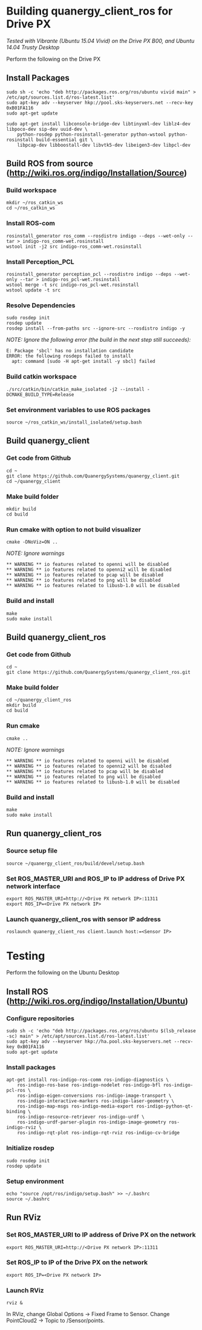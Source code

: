 # Building quanergy_client_ros for Drive PX

*Tested with Vibrante (Ubuntu 15.04 Vivid) on the Drive PX B00, and Ubuntu 14.04 Trusty Desktop*

Perform the following on the Drive PX

## Install Packages

```
sudo sh -c 'echo "deb http://packages.ros.org/ros/ubuntu vivid main" > /etc/apt/sources.list.d/ros-latest.list'
sudo apt-key adv --keyserver hkp://pool.sks-keyservers.net --recv-key 0xB01FA116
sudo apt-get update

sudo apt-get install libconsole-bridge-dev libtinyxml-dev liblz4-dev libpoco-dev sip-dev uuid-dev \
    python-rosdep python-rosinstall-generator python-wstool python-rosinstall build-essential git \
    libpcap-dev libboostall-dev libvtk5-dev libeigen3-dev libpcl-dev
```
## Build ROS from source (http://wiki.ros.org/indigo/Installation/Source)

### Build workspace
```
mkdir ~/ros_catkin_ws
cd ~/ros_catkin_ws
```
### Install ROS-com
```
rosinstall_generator ros_comm --rosdistro indigo --deps --wet-only --tar > indigo-ros_comm-wet.rosinstall
wstool init -j2 src indigo-ros_comm-wet.rosinstall
```
### Install Perception_PCL
```
rosinstall_generator perception_pcl --rosdistro indigo --deps --wet-only --tar > indigo-ros_pcl-wet.rosinstall
wstool merge -t src indigo-ros_pcl-wet.rosinstall
wstool update -t src
```
### Resolve Dependencies
```
sudo rosdep init
rosdep update
rosdep install --from-paths src --ignore-src --rosdistro indigo -y
```
*NOTE: Ignore the following error (the build in the next step still succeeds):*
```
E: Package 'sbcl' has no installation candidate
ERROR: the following rosdeps failed to install
  apt: command [sudo -H apt-get install -y sbcl] failed
```
### Build catkin workspace
```
./src/catkin/bin/catkin_make_isolated -j2 --install -DCMAKE_BUILD_TYPE=Release
```
### Set environment variables to use ROS packages
```
source ~/ros_catkin_ws/install_isolated/setup.bash
```
## Build quanergy_client
### Get code from Github
```
cd ~
git clone https://github.com/QuanergySystems/quanergy_client.git
cd ~/quanergy_client
```
### Make build folder
```
mkdir build
cd build
```
### Run cmake with option to not build visualizer
```
cmake -DNoViz=ON ..
```
*NOTE: Ignore warnings*
```
** WARNING ** io features related to openni will be disabled
** WARNING ** io features related to openni2 will be disabled
** WARNING ** io features related to pcap will be disabled
** WARNING ** io features related to png will be disabled
** WARNING ** io features related to libusb-1.0 will be disabled
```
### Build and install
```
make
sudo make install
```
## Build quanergy_client_ros
### Get code from Github
```
cd ~
git clone https://github.com/QuanergySystems/quanergy_client_ros.git
```
### Make build folder
```
cd ~/quanergy_client_ros
mkdir build
cd build
```
### Run cmake
```
cmake ..
```
*NOTE: Ignore warnings* 
```
** WARNING ** io features related to openni will be disabled
** WARNING ** io features related to openni2 will be disabled
** WARNING ** io features related to pcap will be disabled
** WARNING ** io features related to png will be disabled
** WARNING ** io features related to libusb-1.0 will be disabled
```
### Build and install
```
make
sudo make install
```
## Run quanergy_client_ros
### Source setup file
```
source ~/quanergy_client_ros/build/devel/setup.bash
```
### Set ROS_MASTER_URI and ROS_IP to IP address of Drive PX network interface
```
export ROS_MASTER_URI=http://<Drive PX network IP>:11311
export ROS_IP=<Drive PX network IP>
```
### Launch quanergy_client_ros with sensor IP address
```
roslaunch quanergy_client_ros client.launch host:=<Sensor IP>
```

# Testing
Perform the following on the Ubuntu Desktop
## Install ROS (http://wiki.ros.org/indigo/Installation/Ubuntu)
### Configure repositories
```
sudo sh -c 'echo "deb http://packages.ros.org/ros/ubuntu $(lsb_release -sc) main" > /etc/apt/sources.list.d/ros-latest.list'
sudo apt-key adv --keyserver hkp://ha.pool.sks-keyservers.net --recv-key 0xB01FA116
sudo apt-get update
```
### Install packages
```
apt-get install ros-indigo-ros-comm ros-indigo-diagnostics \
    ros-indigo-ros-base ros-indigo-nodelet ros-indigo-bfl ros-indigo-pcl-ros \
    ros-indigo-eigen-conversions ros-indigo-image-transport \
    ros-indigo-interactive-markers ros-indigo-laser-geometry \
    ros-indigo-map-msgs ros-indigo-media-export ros-indigo-python-qt-binding \
    ros-indigo-resource-retriever ros-indigo-urdf \
    ros-indigo-urdf-parser-plugin ros-indigo-image-geometry ros-indigo-rviz \
    ros-indigo-rqt-plot ros-indigo-rqt-rviz ros-indigo-cv-bridge
```
### Initialize rosdep
```
sudo rosdep init
rosdep update
```
### Setup environment
```
echo "source /opt/ros/indigo/setup.bash" >> ~/.bashrc
source ~/.bashrc
```
## Run RViz
### Set ROS_MASTER_URI to IP address of Drive PX on the network
```
export ROS_MASTER_URI=http://<Drive PX network IP>:11311
```
### Set ROS_IP to IP of the Drive PX on the network
```
export ROS_IP=<Drive PX network IP>
```
### Launch RViz
```
rviz &
```
In RViz, change Global Options → Fixed Frame to Sensor. Change PointCloud2 → Topic to /Sensor/points.
